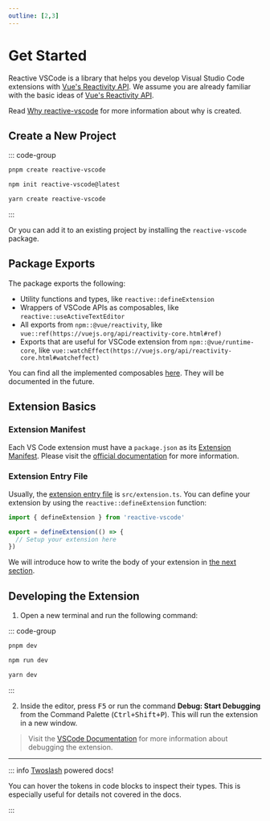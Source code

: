 ```yaml
---
outline: [2,3]
---
```


# Get Started

Reactive VSCode is a library that helps you develop Visual Studio Code extensions with [Vue's Reactivity API](https://vuejs.org/api/reactivity-core.html). We assume you are already familiar with the basic ideas of [Vue's Reactivity API](https://vuejs.org/guide/essentials/reactivity-fundamentals.html).

Read [Why reactive-vscode](./why.md) for more information about why <ReactiveVscode /> is created.

## Create a New Project

::: code-group

```bash [pnpm]
pnpm create reactive-vscode
```

```bash [npm]
npm init reactive-vscode@latest
```

```bash [yarn]
yarn create reactive-vscode
```

:::

Or you can add it to an existing project by installing the `reactive-vscode` package.

## Package Exports

The package exports the following:

- Utility functions and types, like `reactive::defineExtension`
- Wrappers of VSCode APIs as composables, like `reactive::useActiveTextEditor`
- All exports from `npm::@vue/reactivity`, like `vue::ref(https://vuejs.org/api/reactivity-core.html#ref)`
- Exports that are useful for VSCode extension from `npm::@vue/runtime-core`, like `vue::watchEffect(https://vuejs.org/api/reactivity-core.html#watcheffect)`

You can find all the implemented composables [here](../functions/index.md). They will be documented in the future.

## Extension Basics

### Extension Manifest <NonProprietary />

Each VS Code extension must have a `package.json` as its [Extension Manifest](https://code.visualstudio.com/api/get-started/extension-anatomy#extension-manifest). Please visit the [official documentation](https://code.visualstudio.com/api/get-started/extension-anatomy#extension-manifest) for more information.

### Extension Entry File

Usually, the [extension entry file](https://code.visualstudio.com/api/get-started/extension-anatomy#extension-entry-file) is `src/extension.ts`. You can define your extension by using the `reactive::defineExtension` function:

```ts
import { defineExtension } from 'reactive-vscode'

export = defineExtension(() => {
  // Setup your extension here
})
```

We will introduce how to write the body of your extension in [the next section](./extension.md).

## Developing the Extension

1. Open a new terminal and run the following command:

::: code-group

```bash [pnpm]
pnpm dev
```

```bash [npm]
npm run dev
```

```bash [yarn]
yarn dev
```

:::

2. <NonProprietary /> Inside the editor, press <kbd>F5</kbd> or run the command **Debug: Start Debugging** from the Command Palette (<kbd>Ctrl+Shift+P</kbd>). This will run the extension in a new window.

> Visit the [VSCode Documentation](https://code.visualstudio.com/api/get-started/your-first-extension#debugging-the-extension) for more information about debugging the extension.

<div h-4 />

---

::: info [Twoslash](https://twoslash.netlify.app/) powered docs!

You can hover the tokens in code blocks to inspect their types. This is especially useful for details not covered in the docs.

:::

